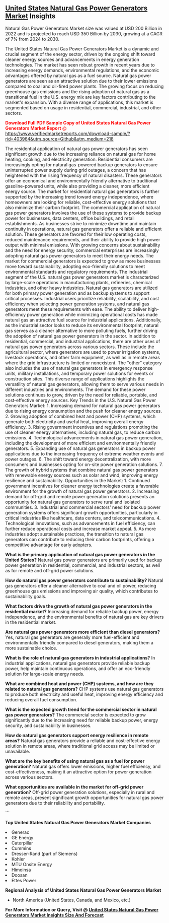 <h2><a href="https://www.verifiedmarketreports.com/download-sample/?rid=403964&amp;utm_source=Github&amp;utm_medium=218" target="_blank">United States Natural Gas Power Generators Market</a> Insights</h2><p>Natural Gas Power Generators Market size was valued at USD 200 Billion in 2022 and is projected to reach USD 350 Billion by 2030, growing at a CAGR of 7% from 2024 to 2030.</p><p> <p>The United States Natural Gas Power Generators Market is a dynamic and crucial segment of the energy sector, driven by the ongoing shift toward cleaner energy sources and advancements in energy generation technologies. The market has seen robust growth in recent years due to increasing energy demands, environmental regulations, and the economic advantages offered by natural gas as a fuel source. Natural gas power generators are seen as an attractive solution due to their lower emissions compared to coal and oil-fired power plants. The growing focus on reducing greenhouse gas emissions and the rising adoption of natural gas as a transitional fuel in the U.S. energy mix are key factors contributing to the market's expansion. With a diverse range of applications, this market is segmented based on usage in residential, commercial, industrial, and other sectors. <p><span class=""><span style="color: #ff0000;"><strong>Download Full PDF Sample Copy of United States Natural Gas Power Generators Market Report</strong> @ </span><a href="https://www.verifiedmarketreports.com/download-sample/?rid=403964&amp;utm_source=Github&amp;utm_medium=218" target="_blank">https://www.verifiedmarketreports.com/download-sample/?rid=403964&amp;utm_source=Github&amp;utm_medium=218</a></span></p> The residential application of natural gas power generators has seen significant growth due to the increasing reliance on natural gas for home heating, cooking, and electricity generation. Residential consumers are increasingly opting for natural gas-powered backup generators to ensure uninterrupted power supply during grid outages, a concern that has heightened with the rising frequency of natural disasters. These generators offer an economical and environmentally friendly alternative to traditional gasoline-powered units, while also providing a cleaner, more efficient energy source. The market for residential natural gas generators is further supported by the increasing trend toward energy independence, where homeowners are looking for reliable, cost-effective energy solutions that also minimize their carbon footprint. The commercial application of natural gas power generators involves the use of these systems to provide backup power for businesses, data centers, office buildings, and retail establishments. As businesses strive to minimize downtime and maintain continuity in operations, natural gas generators offer a reliable and efficient solution. These generators are favored for their low operating costs, reduced maintenance requirements, and their ability to provide high power output with minimal emissions. With growing concerns about sustainability and the need for energy security, commercial enterprises are increasingly adopting natural gas power generators to meet their energy needs. The market for commercial generators is expected to grow as more businesses move toward sustainability, adopting eco-friendly solutions to meet environmental standards and regulatory requirements. The industrial segment of the U.S. natural gas power generators market is characterized by large-scale operations in manufacturing plants, refineries, chemical industries, and other heavy industries. Natural gas generators are utilized for both primary power generation and as backup systems to support critical processes. Industrial users prioritize reliability, scalability, and cost efficiency when selecting power generation systems, and natural gas generators meet these requirements with ease. The ability to deliver high-efficiency power generation while minimizing operational costs has made natural gas an attractive fuel source for industrial applications. Additionally, as the industrial sector looks to reduce its environmental footprint, natural gas serves as a cleaner alternative to more polluting fuels, further driving the adoption of natural gas power generators in the sector. In addition to residential, commercial, and industrial applications, there are other uses of natural gas power generators across various sectors. These include the agricultural sector, where generators are used to power irrigation systems, livestock operations, and other farm equipment, as well as in remote areas where the grid infrastructure is limited or nonexistent. The "other" category also includes the use of natural gas generators in emergency response units, military installations, and temporary power solutions for events or construction sites. This diverse range of applications highlights the versatility of natural gas generators, allowing them to serve various needs in different industries and environments. The demand for these power solutions continues to grow, driven by the need for reliable, portable, and cost-effective energy sources. Key Trends in the U.S. Natural Gas Power Generators Market: 1. Increasing demand for natural gas power generators due to rising energy consumption and the push for cleaner energy sources. 2. Growing adoption of combined heat and power (CHP) systems, which generate both electricity and useful heat, improving overall energy efficiency. 3. Rising government incentives and regulations promoting the use of cleaner energy alternatives, including natural gas, to reduce carbon emissions. 4. Technological advancements in natural gas power generation, including the development of more efficient and environmentally friendly generators. 5. Expanding use of natural gas generators in backup power applications due to the increasing frequency of extreme weather events and power outages. 6. The shift toward energy decentralization, with more consumers and businesses opting for on-site power generation solutions. 7. The growth of hybrid systems that combine natural gas power generators with renewable energy sources such as solar and wind, improving energy resilience and sustainability. Opportunities in the Market: 1. Continued government incentives for cleaner energy technologies create a favorable environment for the growth of natural gas power generators. 2. Increasing demand for off-grid and remote power generation solutions presents an opportunity for natural gas generators to serve rural and isolated communities. 3. Industrial and commercial sectors' need for backup power generation systems offers significant growth opportunities, particularly in critical industries like healthcare, data centers, and telecommunications. 4. Technological innovations, such as advancements in fuel efficiency, can further reduce operational costs and increase market appeal. 5. As more industries adopt sustainable practices, the transition to natural gas generators can contribute to reducing their carbon footprints, offering a competitive advantage for early adopters. <p><strong>What is the primary application of natural gas power generators in the United States?</strong> Natural gas power generators are primarily used for backup power generation in residential, commercial, and industrial sectors, as well as for remote and off-grid power solutions.</p> <p><strong>How do natural gas power generators contribute to sustainability?</strong> Natural gas generators offer a cleaner alternative to coal and oil power, reducing greenhouse gas emissions and improving air quality, which contributes to sustainability goals.</p> <p><strong>What factors drive the growth of natural gas power generators in the residential market?</strong> Increasing demand for reliable backup power, energy independence, and the environmental benefits of natural gas are key drivers in the residential market.</p> <p><strong>Are natural gas power generators more efficient than diesel generators?</strong> Yes, natural gas generators are generally more fuel-efficient and environmentally friendly compared to diesel generators, making them a more sustainable choice.</p> <p><strong>What is the role of natural gas generators in industrial applications?</strong> In industrial applications, natural gas generators provide reliable backup power, help maintain continuous operations, and offer an eco-friendly solution for large-scale energy needs.</p> <p><strong>What are combined heat and power (CHP) systems, and how are they related to natural gas generators?</strong> CHP systems use natural gas generators to produce both electricity and useful heat, improving energy efficiency and reducing overall fuel consumption.</p> <p><strong>What is the expected growth trend for the commercial sector in natural gas power generators?</strong> The commercial sector is expected to grow significantly due to the increasing need for reliable backup power, energy security, and sustainability in businesses.</p> <p><strong>How do natural gas generators support energy resilience in remote areas?</strong> Natural gas generators provide a reliable and cost-effective energy solution in remote areas, where traditional grid access may be limited or unavailable.</p> <p><strong>What are the key benefits of using natural gas as a fuel for power generation?</strong> Natural gas offers lower emissions, higher fuel efficiency, and cost-effectiveness, making it an attractive option for power generation across various sectors.</p> <p><strong>What opportunities are available in the market for off-grid power generation?</strong> Off-grid power generation solutions, especially in rural and remote areas, present significant growth opportunities for natural gas power generators due to their reliability and portability.</p> ```</p><p><strong>Top United States Natural Gas Power Generators Market Companies</strong></p><div data-test-id=""><p><li>Generac</li><li> GE Energy</li><li> Caterpillar</li><li> Cummins</li><li> Dresser-Rand (part of Siemens)</li><li> Kohler</li><li> MTU Onsite Energy</li><li> Himoinsa</li><li> Doosan</li><li> Ettes Power</li></p><div><strong>Regional Analysis of&nbsp;United States Natural Gas Power Generators Market</strong></div><ul><li dir="ltr"><p dir="ltr">North America&nbsp;(United States, Canada, and Mexico, etc.)</p></li></ul><p><strong>For More Information or Query, Visit @&nbsp;</strong><strong><a href="https://www.verifiedmarketreports.com/product/natural-gas-power-generators-market/?utm_source=Github&amp;utm_medium=218" target="_blank">United States Natural Gas Power Generators Market Insights Size And Forecast</a></strong></p></div>
